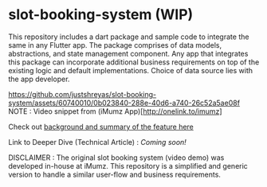 # slot-booking-system (WIP)

This repository includes a dart package and sample code to integrate the same in any Flutter app. The package comprises of data models, abstractions, and state management component. Any app that integrates this package can incorporate additional business requirements on top of the existing logic and default implementations. Choice of data source lies with the app developer.


https://github.com/justshreyas/slot-booking-system/assets/60740010/0b023840-288e-40d6-a740-26c52a5ae08f
NOTE : Video snippet from (iMumz App)[http://onelink.to/imumz]


Check out [background and summary of the feature here](https://www.linkedin.com/pulse/revolutionized-workflows-our-in-house-time-slot-scheduling-joshi-1plkf/?trk=public_profile_article_view)

Link to Deeper Dive (Technical Article) : *Coming soon!*



DISCLAIMER : The original slot booking system (video demo) was developed in-house at iMumz. This repository is a simplified and generic version to handle a similar user-flow and business requirements. 
